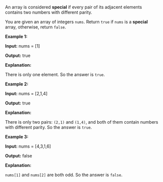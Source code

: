An array is considered  **special**  if every pair of its adjacent elements contains two numbers with different parity.

You are given an array of integers  `nums`. Return  `true`  if  `nums`  is a  **special**  array, otherwise, return  `false`.

**Example 1:**

**Input:**  nums = [1]

**Output:**  true

**Explanation:**

There is only one element. So the answer is  `true`.

**Example 2:**

**Input:**  nums = [2,1,4]

**Output:**  true

**Explanation:**

There is only two pairs:  `(2,1)`  and  `(1,4)`, and both of them contain numbers with different parity. So the answer is  `true`.

**Example 3:**

**Input:**  nums = [4,3,1,6]

**Output:**  false

**Explanation:**

`nums[1]`  and  `nums[2]`  are both odd. So the answer is  `false`.
